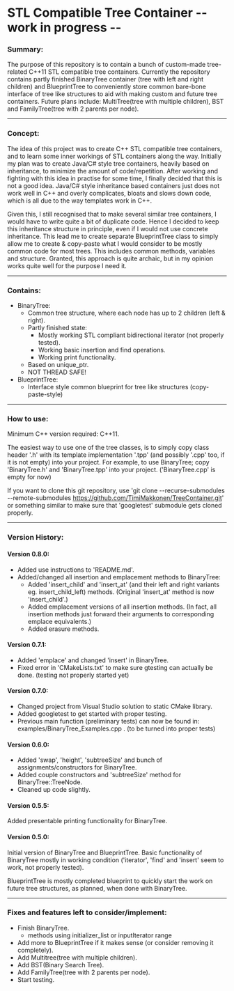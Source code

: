 # STL Compatible Tree Container -- work in progress --

### Summary:

The purpose of this repository is to contain a bunch of custom-made tree-related C++11 STL compatible tree containers.
Currently the repository contains partly finished BinaryTree container (tree with left and right children) and BlueprintTree to conveniently store common bare-bone interface of tree like structures to aid with making custom and future tree containers.
Future plans include: MultiTree(tree with multiple children), BST and FamilyTree(tree with 2 parents per node).

---

### Concept:

The idea of this project was to create C++ STL compatible tree containers, and to learn some inner workings of STL containers along the way.
Initially my plan was to create Java/C# style tree containers, heavily based on inheritance, to minimize the amount of code/repetition.
After working and fighting with this idea in practise for some time, I finally decided that this is not a good idea.
Java/C# style inheritance based containers just does not work well in C++ and overly complicates, bloats and slows down code, which is all due to the way templates work in C++.

Given this, I still recognised that to make several similar tree containers, I would have to write quite a bit of duplicate code.
Hence I decided to keep this inheritance structure in principle, even if I would not use concrete inheritance.
This lead me to create separate BlueprintTree class to simply allow me to create & copy-paste what I would consider to be mostly common code for most trees.
This includes common methods, variables and structure.
Granted, this approach is quite archaic, but in my opinion works quite well for the purpose I need it.

---

### Contains:

* BinaryTree:
  * Common tree structure, where each node has up to 2 children (left & right).
  * Partly finished state:
    * Mostly working STL compliant bidirectional iterator (not properly tested).
    * Working basic insertion and find operations.
	* Working print functionality.
  * Based on unique_ptr.
  * NOT THREAD SAFE!
* BlueprintTree:
  * Interface style common blueprint for tree like structures (copy-paste-style)

---

### How to use:

Minimum C++ version required: C++11.

The easiest way to use one of the tree classes, is to simply copy class header '.h' with its template implementation '.tpp' (and possibly '.cpp' too, if it is not empty) into your project.
For example, to use BinaryTree; copy 'BinaryTree.h' and 'BinaryTree.tpp' into your project. ('BinaryTree.cpp' is empty for now)

If you want to clone this git repository, use 'git clone --recurse-submodules --remote-submodules https://github.com/TimiMakkonen/TreeContainer.git' or something similar to make sure that 'googletest' submodule gets cloned properly.

---

### Version History:

#### Version 0.8.0:

* Added use instructions to 'README.md'.
* Added/changed all insertion and emplacement methods to BinaryTree:
	* Added 'insert_child' and 'insert_at' (and their left and right variants eg. insert_child_left) methods. (Original 'insert_at' method is now 'insert_child'.)
	* Added emplacement versions of all insertion methods. (In fact, all insertion methods just forward their arguments to corresponding emplace equivalents.)
	* Added erasure methods.

#### Version 0.7.1:

* Added 'emplace' and changed 'insert' in BinaryTree.
* Fixed error in 'CMakeLists.txt' to make sure gtesting can actually be done. (testing not properly started yet)

#### Version 0.7.0:

* Changed project from Visual Studio solution to static CMake library.
* Added googletest to get started with proper testing.
* Previous main function (preliminary tests) can now be found in: examples/BinaryTree_Examples.cpp . (to be turned into proper tests)


#### Version 0.6.0:

* Added 'swap', 'height', 'subtreeSize' and bunch of assignments/constructors for BinaryTree.
* Added couple constructors and 'subtreeSize' method for BinaryTree::TreeNode.
* Cleaned up code slightly.

#### Version 0.5.5:

Added presentable printing functionality for BinaryTree.

#### Version 0.5.0:

Initial version of BinaryTree and BlueprintTree.
Basic functionality of BinaryTree mostly in working condition ('iterator', 'find' and 'insert' seem to work, not properly tested).

BlueprintTree is mostly completed blueprint to quickly start the work on future tree structures, as planned, when done with BinaryTree.

---

### Fixes and features left to consider/implement:

* Finish BinaryTree.
	* methods using initializer_list or inputIterator range
* Add more to BlueprintTree if it makes sense (or consider removing it completely).
* Add Multitree(tree with multiple children).
* Add BST(Binary Search Tree).
* Add FamilyTree(tree with 2 parents per node).
* Start testing.